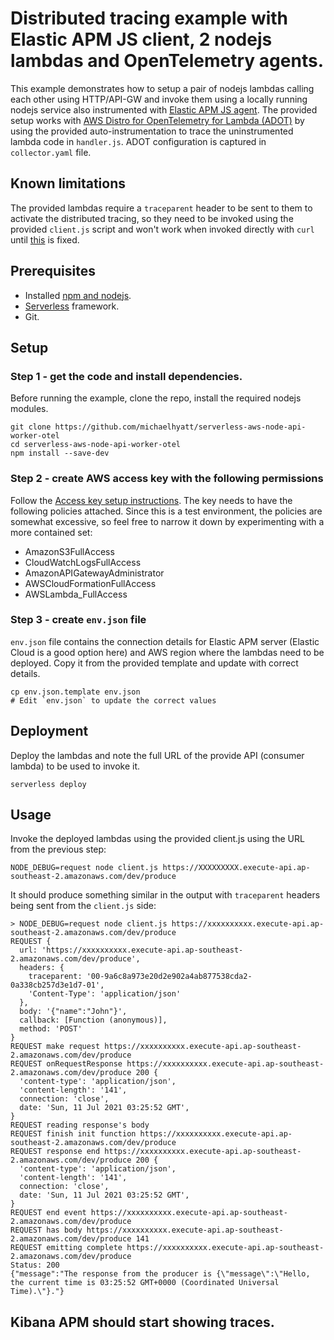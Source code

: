 # Distributed tracing example with Elastic APM JS client, 2 nodejs lambdas and OpenTelemetry agents.

This example demonstrates how to setup a pair of nodejs lambdas calling each other using HTTP/API-GW and invoke them using a locally running nodejs service also instrumented with [Elastic APM JS agent](https://www.elastic.co/guide/en/apm/agent/nodejs/current/index.html). The provided setup works with [AWS Distro for OpenTelemetry for Lambda (ADOT)](https://aws-otel.github.io/docs/getting-started/lambda/lambda-js) by using the provided auto-instrumentation to trace the uninstrumented lambda code in `handler.js`. ADOT configuration is captured in `collector.yaml` file.

## Known limitations
The provided lambdas require a `traceparent` header to be sent to them to activate the distributed tracing, so they need to be invoked using the provided `client.js` script and won't work when invoked directly with `curl` until [this](https://github.com/aws-observability/aws-otel-lambda/issues/118) is fixed.

## Prerequisites
* Installed [npm and nodejs](https://docs.npmjs.com/downloading-and-installing-node-js-and-npm).
* [Serverless](https://www.serverless.com/) framework.
* Git.

## Setup
### Step 1 - get the code and install dependencies.
Before running the example, clone the repo, install the required nodejs modules.
```
git clone https://github.com/michaelhyatt/serverless-aws-node-api-worker-otel
cd serverless-aws-node-api-worker-otel
npm install --save-dev
```

### Step 2 - create AWS access key with the following permissions
Follow the [Access key setup instructions](https://www.serverless.com/framework/docs/providers/aws/guide/credentials/#create-an-iam-user-and-access-key).
The key needs to have the following policies attached. Since this is a test environment, the policies are somewhat excessive, so feel free to narrow it down by experimenting with a more contained set:
* AmazonS3FullAccess
* CloudWatchLogsFullAccess
* AmazonAPIGatewayAdministrator
* AWSCloudFormationFullAccess
* AWSLambda_FullAccess

### Step 3 - create `env.json` file
`env.json` file contains the connection details for Elastic APM server (Elastic Cloud is a good option here) and AWS region where the lambdas need to be deployed. Copy it from the provided template and update with correct details.
```
cp env.json.template env.json
# Edit `env.json` to update the correct values
```

## Deployment
Deploy the lambdas and note the full URL of the provide API (consumer lambda) to be used to invoke it.
```
serverless deploy
```

## Usage
Invoke the deployed lambdas using the provided client.js using the URL from the previous step:
```
NODE_DEBUG=request node client.js https://XXXXXXXXX.execute-api.ap-southeast-2.amazonaws.com/dev/produce
```
It should produce something similar in the output with `traceparent` headers being sent from the `client.js` side:
```
> NODE_DEBUG=request node client.js https://xxxxxxxxxx.execute-api.ap-southeast-2.amazonaws.com/dev/produce
REQUEST {
  url: 'https://xxxxxxxxxx.execute-api.ap-southeast-2.amazonaws.com/dev/produce',
  headers: {
    traceparent: '00-9a6c8a973e20d2e902a4ab877538cda2-0a338cb257d3e1d7-01',
    'Content-Type': 'application/json'
  },
  body: '{"name":"John"}',
  callback: [Function (anonymous)],
  method: 'POST'
}
REQUEST make request https://xxxxxxxxxx.execute-api.ap-southeast-2.amazonaws.com/dev/produce
REQUEST onRequestResponse https://xxxxxxxxxx.execute-api.ap-southeast-2.amazonaws.com/dev/produce 200 {
  'content-type': 'application/json',
  'content-length': '141',
  connection: 'close',
  date: 'Sun, 11 Jul 2021 03:25:52 GMT',
}
REQUEST reading response's body
REQUEST finish init function https://xxxxxxxxxx.execute-api.ap-southeast-2.amazonaws.com/dev/produce
REQUEST response end https://xxxxxxxxxx.execute-api.ap-southeast-2.amazonaws.com/dev/produce 200 {
  'content-type': 'application/json',
  'content-length': '141',
  connection: 'close',
  date: 'Sun, 11 Jul 2021 03:25:52 GMT',
}
REQUEST end event https://xxxxxxxxxx.execute-api.ap-southeast-2.amazonaws.com/dev/produce
REQUEST has body https://xxxxxxxxxx.execute-api.ap-southeast-2.amazonaws.com/dev/produce 141
REQUEST emitting complete https://xxxxxxxxxx.execute-api.ap-southeast-2.amazonaws.com/dev/produce
Status: 200
{"message":"The response from the producer is {\"message\":\"Hello, the current time is 03:25:52 GMT+0000 (Coordinated Universal Time).\"}."}

```

## Kibana APM should start showing traces.

